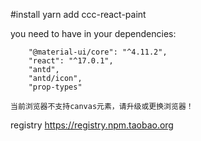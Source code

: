 #install
yarn add ccc-react-paint

you need to have in your dependencies:

```
    "@material-ui/core": "^4.11.2",
    "react": "^17.0.1",
    "antd",
    "antd/icon",
    "prop-types"
```

    当前浏览器不支持canvas元素，请升级或更换浏览器！

registry https://registry.npm.taobao.org
